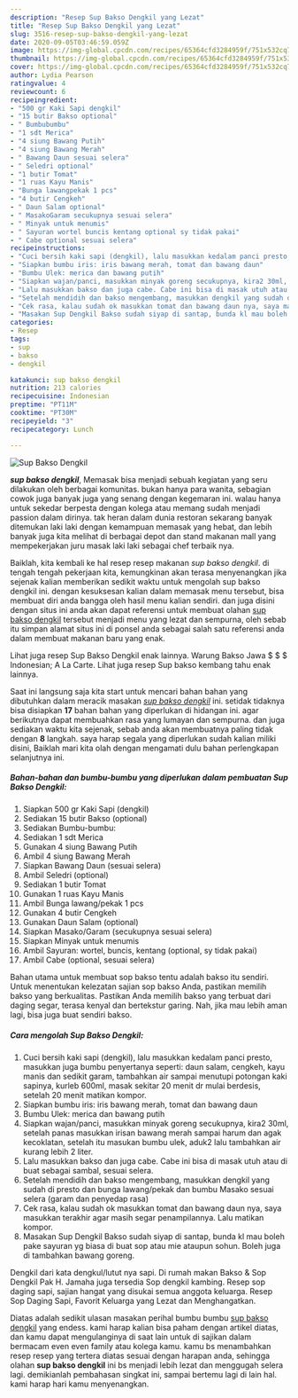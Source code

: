 ```yaml
---
description: "Resep Sup Bakso Dengkil yang Lezat"
title: "Resep Sup Bakso Dengkil yang Lezat"
slug: 3516-resep-sup-bakso-dengkil-yang-lezat
date: 2020-09-05T03:46:59.059Z
image: https://img-global.cpcdn.com/recipes/65364cfd3284959f/751x532cq70/sup-bakso-dengkil-foto-resep-utama.jpg
thumbnail: https://img-global.cpcdn.com/recipes/65364cfd3284959f/751x532cq70/sup-bakso-dengkil-foto-resep-utama.jpg
cover: https://img-global.cpcdn.com/recipes/65364cfd3284959f/751x532cq70/sup-bakso-dengkil-foto-resep-utama.jpg
author: Lydia Pearson
ratingvalue: 4
reviewcount: 6
recipeingredient:
- "500 gr Kaki Sapi dengkil"
- "15 butir Bakso optional"
- " Bumbubumbu"
- "1 sdt Merica"
- "4 siung Bawang Putih"
- "4 siung Bawang Merah"
- " Bawang Daun sesuai selera"
- " Seledri optional"
- "1 butir Tomat"
- "1 ruas Kayu Manis"
- "Bunga lawangpekak 1 pcs"
- "4 butir Cengkeh"
- " Daun Salam optional"
- " MasakoGaram secukupnya sesuai selera"
- " Minyak untuk menumis"
- " Sayuran wortel buncis kentang optional sy tidak pakai"
- " Cabe optional sesuai selera"
recipeinstructions:
- "Cuci bersih kaki sapi (dengkil), lalu masukkan kedalam panci presto, masukkan juga bumbu penyertanya seperti: daun salam, cengkeh, kayu manis dan sedikit garam, tambahkan air sampai menutupi potongan kaki sapinya, kurleb 600ml, masak sekitar 20 menit dr mulai berdesis, setelah 20 menit matikan kompor."
- "Siapkan bumbu iris: iris bawang merah, tomat dan bawang daun"
- "Bumbu Ulek: merica dan bawang putih"
- "Siapkan wajan/panci, masukkan minyak goreng secukupnya, kira2 30ml, setelah panas masukkan irisan bawang merah sampai harum dan agak kecoklatan, setelah itu masukan bumbu ulek, aduk2 lalu tambahkan air kurang lebih 2 liter."
- "Lalu masukkan bakso dan juga cabe. Cabe ini bisa di masak utuh atau di buat sebagai sambal, sesuai selera."
- "Setelah mendidih dan bakso mengembang, masukkan dengkil yang sudah di presto dan bunga lawang/pekak dan bumbu Masako sesuai selera (garam dan penyedap rasa)"
- "Cek rasa, kalau sudah ok masukkan tomat dan bawang daun nya, saya masukkan terakhir agar masih segar penampilannya. Lalu matikan kompor."
- "Masakan Sup Dengkil Bakso sudah siyap di santap, bunda kl mau boleh pake sayuran yg biasa di buat sop atau mie ataupun sohun. Boleh juga di tambahkan bawang goreng."
categories:
- Resep
tags:
- sup
- bakso
- dengkil

katakunci: sup bakso dengkil 
nutrition: 213 calories
recipecuisine: Indonesian
preptime: "PT11M"
cooktime: "PT30M"
recipeyield: "3"
recipecategory: Lunch

---
```



![Sup Bakso Dengkil](https://img-global.cpcdn.com/recipes/65364cfd3284959f/751x532cq70/sup-bakso-dengkil-foto-resep-utama.jpg)

<b><i>sup bakso dengkil</i></b>, Memasak bisa menjadi sebuah kegiatan yang seru dilakukan oleh berbagai komunitas. bukan hanya para wanita, sebagian cowok juga banyak juga yang senang dengan kegemaran ini. walau hanya untuk sekedar berpesta dengan kolega atau memang sudah menjadi passion dalam dirinya. tak heran dalam dunia restoran sekarang banyak ditemukan laki laki dengan kemampuan memasak yang hebat, dan lebih banyak juga kita melihat di berbagai depot dan stand makanan mall yang mempekerjakan juru masak laki laki sebagai chef terbaik nya.

Baiklah, kita kembali ke hal resep resep makanan <i>sup bakso dengkil</i>. di tengah tengah pekerjaan kita, kemungkinan akan terasa menyenangkan jika sejenak kalian memberikan sedikit waktu untuk mengolah sup bakso dengkil ini. dengan kesuksesan kalian dalam memasak menu tersebut, bisa membuat diri anda bangga oleh hasil menu kalian sendiri. dan juga disini dengan situs ini anda akan dapat referensi untuk membuat olahan <u>sup bakso dengkil</u> tersebut menjadi menu yang lezat dan sempurna, oleh sebab itu simpan alamat situs ini di ponsel anda sebagai salah satu referensi anda dalam membuat makanan baru yang enak.

Lihat juga resep Sup Bakso Dengkil enak lainnya. Warung Bakso Jawa $ $ $ Indonesian; A La Carte. Lihat juga resep Sup bakso kembang tahu enak lainnya.


Saat ini langsung saja kita start untuk mencari bahan bahan yang dibutuhkan dalam meracik masakan <u><i>sup bakso dengkil</i></u> ini. setidak tidaknya bisa disiapkan <b>17</b> bahan bahan yang diperlukan di hidangan ini. agar berikutnya dapat membuahkan rasa yang lumayan dan sempurna. dan juga sediakan waktu kita sejenak, sebab anda akan membuatnya paling tidak dengan <b>8</b> langkah. saya harap segala yang diperlukan sudah kalian miliki disini, Baiklah mari kita olah dengan mengamati dulu bahan perlengkapan selanjutnya ini.

<!--inarticleads1-->

##### Bahan-bahan dan bumbu-bumbu yang diperlukan dalam pembuatan Sup Bakso Dengkil:

1. Siapkan 500 gr Kaki Sapi (dengkil)
1. Sediakan 15 butir Bakso (optional)
1. Sediakan  Bumbu-bumbu:
1. Sediakan 1 sdt Merica
1. Gunakan 4 siung Bawang Putih
1. Ambil 4 siung Bawang Merah
1. Siapkan  Bawang Daun (sesuai selera)
1. Ambil  Seledri (optional)
1. Sediakan 1 butir Tomat
1. Gunakan 1 ruas Kayu Manis
1. Ambil Bunga lawang/pekak 1 pcs
1. Gunakan 4 butir Cengkeh
1. Gunakan  Daun Salam (optional)
1. Siapkan  Masako/Garam (secukupnya sesuai selera)
1. Siapkan  Minyak untuk menumis
1. Ambil  Sayuran: wortel, buncis, kentang (optional, sy tidak pakai)
1. Ambil  Cabe (optional, sesuai selera)


Bahan utama untuk membuat sop bakso tentu adalah bakso itu sendiri. Untuk menentukan kelezatan sajian sop bakso Anda, pastikan memilih bakso yang berkualitas. Pastikan Anda memilih bakso yang terbuat dari daging segar, terasa kenyal dan bertekstur garing. Nah, jika mau lebih aman lagi, bisa juga buat sendiri bakso. 

<!--inarticleads2-->

##### Cara mengolah Sup Bakso Dengkil:

1. Cuci bersih kaki sapi (dengkil), lalu masukkan kedalam panci presto, masukkan juga bumbu penyertanya seperti: daun salam, cengkeh, kayu manis dan sedikit garam, tambahkan air sampai menutupi potongan kaki sapinya, kurleb 600ml, masak sekitar 20 menit dr mulai berdesis, setelah 20 menit matikan kompor.
1. Siapkan bumbu iris: iris bawang merah, tomat dan bawang daun
1. Bumbu Ulek: merica dan bawang putih
1. Siapkan wajan/panci, masukkan minyak goreng secukupnya, kira2 30ml, setelah panas masukkan irisan bawang merah sampai harum dan agak kecoklatan, setelah itu masukan bumbu ulek, aduk2 lalu tambahkan air kurang lebih 2 liter.
1. Lalu masukkan bakso dan juga cabe. Cabe ini bisa di masak utuh atau di buat sebagai sambal, sesuai selera.
1. Setelah mendidih dan bakso mengembang, masukkan dengkil yang sudah di presto dan bunga lawang/pekak dan bumbu Masako sesuai selera (garam dan penyedap rasa)
1. Cek rasa, kalau sudah ok masukkan tomat dan bawang daun nya, saya masukkan terakhir agar masih segar penampilannya. Lalu matikan kompor.
1. Masakan Sup Dengkil Bakso sudah siyap di santap, bunda kl mau boleh pake sayuran yg biasa di buat sop atau mie ataupun sohun. Boleh juga di tambahkan bawang goreng.


Dengkil dari kata dengkul/lutut nya sapi. Di rumah makan Bakso &amp; Sop Dengkil Pak H. Jamaha juga tersedia Sop dengkil kambing. Resep sop daging sapi, sajian hangat yang disukai semua anggota keluarga. Resep Sop Daging Sapi, Favorit Keluarga yang Lezat dan Menghangatkan. 

Diatas adalah sedikit ulasan masakan perihal bumbu bumbu <u>sup bakso dengkil</u> yang endess. kami harap kalian bisa paham dengan artikel diatas, dan kamu dapat mengulanginya di saat lain untuk di sajikan dalam bermacam even even family atau kolega kamu. kamu bs menambahkan resep resep yang tertera diatas sesuai dengan harapan anda, sehingga olahan <b>sup bakso dengkil</b> ini bs menjadi lebih lezat dan menggugah selera lagi. demikianlah pembahasan singkat ini, sampai bertemu lagi di lain hal. kami harap hari kamu menyenangkan.
